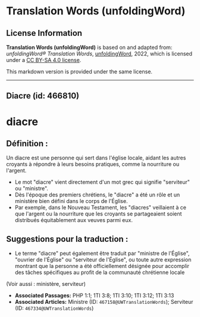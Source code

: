 # Translation Words (unfoldingWord)

## License Information

**Translation Words (unfoldingWord)** is based on and adapted from: _unfoldingWord® Translation Words_, [unfoldingWord](https://unfoldingword.org/utw), 2022, which is licensed under a [CC BY-SA 4.0 license](https://creativecommons.org/licenses/by-sa/4.0/legalcode.en).

This markdown version is provided under the same license.



--------------------------------

## Diacre (id: 466810)

diacre
======

Définition :
------------

Un diacre est une personne qui sert dans l'église locale, aidant les autres croyants à répondre à leurs besoins pratiques, comme la nourriture ou l'argent.

* Le mot "diacre" vient directement d'un mot grec qui signifie "serviteur" ou "ministre".
* Dès l'époque des premiers chrétiens, le "diacre" a été un rôle et un ministère bien défini dans le corps de l'Église.
* Par exemple, dans le Nouveau Testament, les "diacres" veillaient à ce que l'argent ou la nourriture que les croyants se partageaient soient distribués équitablement aux veuves parmi eux.

Suggestions pour la traduction :
--------------------------------

* Le terme "diacre" peut également être traduit par "ministre de l'Église", "ouvrier de l'Église" ou "serviteur de l'Église", ou toute autre expression montrant que la personne a été officiellement désignée pour accomplir des tâches spécifiques au profit de la communauté chrétienne locale

(Voir aussi : ministère, serviteur)

* **Associated Passages:** PHP 1:1; 1TI 3:8; 1TI 3:10; 1TI 3:12; 1TI 3:13
* **Associated Articles:** Ministre (ID: `467158@UWTranslationWords`); Serviteur (ID: `467334@UWTranslationWords`)

